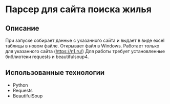 # Парсер для сайта поиска жилья #

Описание
------------
При запуске собирает данные с указанного сайта и выдает в виде excel таблицы в новом файле. Открывает файл в Windows. Работает только для указанного сайта (https://n1.ru/)
Для работы требует установленные библиотеки requests и beautifulsoup4.

Использованные технологии
-------------
- Python
- Requests
- BeautifulSoup
